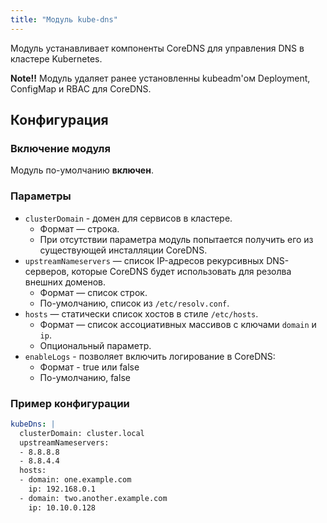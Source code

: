 ```yaml
---
title: "Модуль kube-dns"
---
```


Модуль устанавливает компоненты CoreDNS для управления DNS в кластере Kubernetes.

**Note!!** Модуль удаляет ранее установленны kubeadm'ом Deployment, ConfigMap и RBAC для CoreDNS.

## Конфигурация

### Включение модуля

Модуль по-умолчанию **включен**.

### Параметры

* `clusterDomain` - домен для сервисов в кластере.
  * Формат — строка.
  * При отсутствии параметра модуль попытается получить его из существующей инсталляции CoreDNS.
* `upstreamNameservers` — список IP-адресов рекурсивных DNS-серверов, которые CoreDNS будет использовать для резолва внешних доменов.
  * Формат — список строк.
  * По-умолчанию, список из `/etc/resolv.conf`.
* `hosts` — статически список хостов в стиле `/etc/hosts`.
  * Формат — список ассоциативных массивов с ключами `domain` и `ip`.
  * Опциональный параметр.
* `enableLogs` - позволяет включить логирование в CoreDNS:
  * Формат - true или false
  * По-умолчанию, false

### Пример конфигурации

```yaml
kubeDns: |
  clusterDomain: cluster.local
  upstreamNameservers:
  - 8.8.8.8
  - 8.8.4.4
  hosts:
  - domain: one.example.com
    ip: 192.168.0.1
  - domain: two.another.example.com
    ip: 10.10.0.128
```
